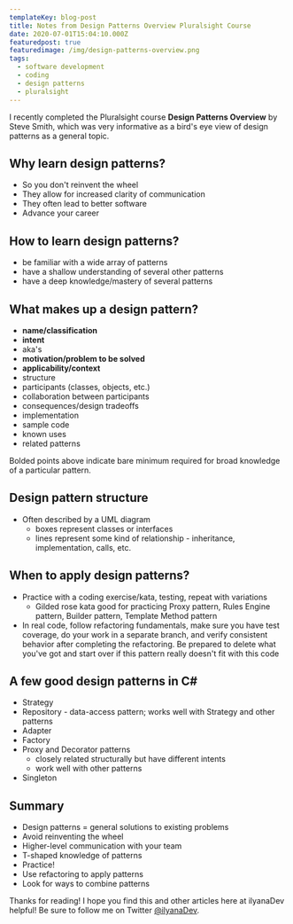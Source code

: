 ```yaml
---
templateKey: blog-post
title: Notes from Design Patterns Overview Pluralsight Course
date: 2020-07-01T15:04:10.000Z
featuredpost: true
featuredimage: /img/design-patterns-overview.png
tags:
  - software development
  - coding
  - design patterns
  - pluralsight
---
```


I recently completed the Pluralsight course **Design Patterns Overview** by Steve Smith, which was very informative as a bird's eye view of design patterns as a general topic.

Why learn design patterns?
--

* So you don't reinvent the wheel
* They allow for increased clarity of communication
* They often lead to better software
* Advance your career

How to learn design patterns?
--

* be familiar with a wide array of patterns
* have a shallow understanding of several other patterns
* have a deep knowledge/mastery of several patterns

What makes up a design pattern?
--

* **name/classification**
* **intent**
* aka's
* **motivation/problem to be solved**
* **applicability/context**
* structure
* participants (classes, objects, etc.)
* collaboration between participants
* consequences/design tradeoffs
* implementation
* sample code
* known uses
* related patterns

Bolded points above indicate bare minimum required for broad knowledge of a particular pattern.

Design pattern structure
--

* Often described by a UML diagram
  * boxes represent classes or interfaces
  * lines represent some kind of relationship - inheritance, implementation, calls, etc.

When to apply design patterns?
--

* Practice with a coding exercise/kata, testing, repeat with variations
  * Gilded rose kata good for practicing Proxy pattern, Rules Engine pattern, Builder pattern, Template Method pattern
* In real code, follow refactoring fundamentals, make sure you have test coverage, do your work in a separate branch, and verify consistent behavior after completing the refactoring. Be prepared to delete what you've got and start over if this pattern really doesn't fit with this code

A few good design patterns in C#
--

* Strategy
* Repository - data-access pattern; works well with Strategy and other patterns
* Adapter
* Factory
* Proxy and Decorator patterns
  * closely related structurally but have different intents
  * work well with other patterns
* Singleton

Summary
--

* Design patterns = general solutions to existing problems
* Avoid reinventing the wheel
* Higher-level communication with your team
* T-shaped knowledge of patterns
* Practice!
* Use refactoring to apply patterns
* Look for ways to combine patterns

Thanks for reading! I hope you find this and other articles here at ilyanaDev helpful! Be sure to follow me on Twitter [@ilyanaDev](https://twitter.com/ilyanaDev).
